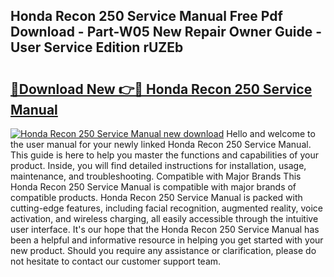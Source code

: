 ## Honda Recon 250 Service Manual Free Pdf Download - Part-W05 New Repair Owner Guide - User Service Edition rUZEb

# <h2><a href="http://bc12721.oget.top/?id=Honda+Recon+250+Service+Manual">🔗Download New 👉🔴 Honda Recon 250 Service Manual</a></h2>

[![Honda Recon 250 Service Manual new download](https://i.imgur.com/5g1atiW.png)](http://bc12721.oget.top/?id=Honda+Recon+250+Service+Manual)
Hello and welcome to the user manual for your newly linked Honda Recon 250 Service Manual. This guide is here to help you master the functions and capabilities of your product. Inside, you will find detailed instructions for installation, usage, maintenance, and troubleshooting. Compatible with Major Brands This Honda Recon 250 Service Manual is compatible with major brands of compatible products. Honda Recon 250 Service Manual is packed with cutting-edge features, including facial recognition, augmented reality, voice activation, and wireless charging, all easily accessible through the intuitive user interface. It's our hope that the Honda Recon 250 Service Manual has been a helpful and informative resource in helping you get started with your new product. Should you require any assistance or clarification, please do not hesitate to contact our customer support team.
